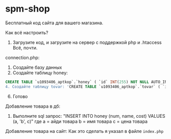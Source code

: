 # spm-shop
Бесплатный код сайта для вашего магазина.

Как всё настроить?
1. Загрузите код, и загрузите на сервер с поддержкой php и .htaccess
Всё, почти.

connection.php:
1. Создайте базу данных
2. Создайте таблицу honey:
```sql
CREATE TABLE `u1093406_aptkop`.`honey` ( `id` INT(255) NOT NULL AUTO_INCREMENT , `num` TEXT NOT NULL , `nick` TEXT NOT NULL , `tovar` INT(255) NOT NULL , `name` TEXT NOT NULL , `statuss` INT(255) NOT NULL , `cost` INT(255) NOT NULL , PRIMARY KEY (`id`)) ENGINE = InnoDB;'
4. Создайте таблицу tovar: 'CREATE TABLE `u1093406_aptkop`.`tovar` ( `id` INT(255) NOT NULL AUTO_INCREMENT , `num` INT(255) NOT NULL , `name` TEXT NOT NULL , `cost` INT(255) NOT NULL , PRIMARY KEY (`id`)) ENGINE = InnoDB;
```
6. Готово

Добавление товара в дб:
1. Выполните sql запрос: "INSERT INTO honey (num, name, cost) VALUES (a, 'b', c)" где
a = айди товара
b = имя товара
c = цена товара

Добавление товара на сайт:
Как это сделать я указал в файле `index.php`

